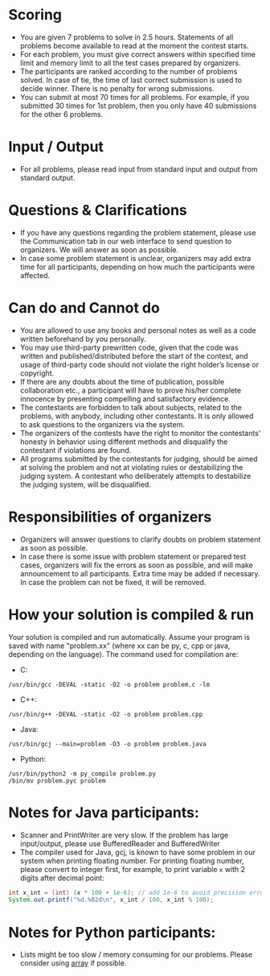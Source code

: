 # Scoring

- You are given 7 problems to solve in 2.5 hours. Statements of all problems become available to read at the moment the contest starts.
- For each problem, you must give correct answers within specified time limit and memory limit to all the test cases prepared by organizers.
- The participants are ranked according to the number of problems solved. In case of tie, the time of last correct submission is used to decide winner. There is no penalty for wrong submissions.
- You can submit at most 70 times for all problems. For example, if you submitted 30 times for 1st problem, then you only have 40 submissions for the other 6 problems.

# Input / Output

- For all problems, please read input from standard input and output from standard output.

# Questions & Clarifications

- If you have any questions regarding the problem statement, please use the Communication tab in our web interface to send question to organizers. We will answer as soon as possible.
- In case some problem statement is unclear, organizers may add extra time for all participants, depending on how much the participants were affected.

# Can do and Cannot do

- You are allowed to use any books and personal notes as well as a code written beforehand by you personally.
- You may use third-party prewritten code, given that the code was written and published/distributed before the start of the contest, and usage of third-party code should not violate the right holder’s license or copyright.
- If there are any doubts about the time of publication, possible collaboration etc., a participant will have to prove his/her complete innocence by presenting compelling and satisfactory evidence.
- The contestants are forbidden to talk about subjects, related to the problems, with anybody, including other contestants. It is only allowed to ask questions to the organizers via the system.
- The organizers of the contests have the right to monitor the contestants' honesty in behavior using different methods and disqualify the contestant if violations are found.
- All programs submitted by the contestants for judging, should be aimed at solving the problem and not at violating rules or destabilizing the judging system. A contestant who deliberately attempts to destabilize the judging system, will be disqualified.

# Responsibilities of organizers

- Organizers will answer questions to clarify doubts on problem statement as soon as possible.
- In case there is some issue with problem statement or prepared test cases, organizers will fix the errors as soon as possible, and will make announcement to all participants. Extra time may be added if necessary. In case the problem can not be fixed, it will be removed.

# How your solution is compiled & run

Your solution is compiled and run automatically. Assume your program is saved with name "problem.xx" (where xx can be py, c, cpp or java, depending on the language). The command used for compilation are:

- C:
```
/usr/bin/gcc -DEVAL -static -O2 -o problem problem.c -lm
```
- C++:
```
/usr/bin/g++ -DEVAL -static -O2 -o problem problem.cpp
```
- Java:
```
/usr/bin/gcj --main=problem -O3 -o problem problem.java
```
- Python:
```
/usr/bin/python2 -m py_compile problem.py
/bin/mv problem.pyc problem
```

# Notes for Java participants:

- Scanner and PrintWriter are very slow. If the problem has large input/output, please use BufferedReader and BufferedWriter
- The compiler used for Java, gcj, is known to have some problem in our system when printing floating number. For printing floating number, please convert to integer first, for example, to print variable `x` with 2 digits after decimal point:

```java
int x_int = (int) (x * 100 + 1e-6); // add 1e-6 to avoid precision error when converting to int
System.out.printf("%d.%02d\n", x_int / 100, x_int % 100);
```

# Notes for Python participants:

- Lists might be too slow / memory consuming for our problems. Please consider using [array](https://docs.python.org/2/library/array.html) if possible.
